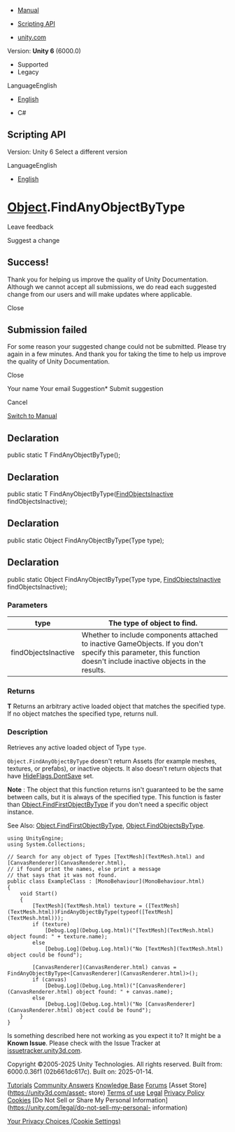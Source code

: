 [ ]()

  * [Manual](../Manual/index.html)
  * [Scripting API](../ScriptReference/index.html)

  * [unity.com](https://unity.com/)

Version: **Unity 6** (6000.0)

  * Supported
  * Legacy

LanguageEnglish

  * [English]()

  * C#

[ ](https://docs.unity3d.com)

## Scripting API

Version: Unity 6 Select a different version

LanguageEnglish

  * [English]()

#  [Object](Object.html).FindAnyObjectByType

Leave feedback

Suggest a change

## Success!

Thank you for helping us improve the quality of Unity Documentation. Although
we cannot accept all submissions, we do read each suggested change from our
users and will make updates where applicable.

Close

## Submission failed

For some reason your suggested change could not be submitted. Please <a>try
again</a> in a few minutes. And thank you for taking the time to help us
improve the quality of Unity Documentation.

Close

Your name Your email Suggestion* Submit suggestion

Cancel

[Switch to Manual](../Manual/class-Object.html "Go to Object Component in the
Manual")

## Declaration

public static T FindAnyObjectByType();

## Declaration

public static T
FindAnyObjectByType([FindObjectsInactive](FindObjectsInactive.html)
findObjectsInactive);

## Declaration

public static Object FindAnyObjectByType(Type type);

## Declaration

public static Object FindAnyObjectByType(Type type,
[FindObjectsInactive](FindObjectsInactive.html) findObjectsInactive);

### Parameters

type | The type of object to find.  
---|---  
findObjectsInactive | Whether to include components attached to inactive GameObjects. If you don't specify this parameter, this function doesn't include inactive objects in the results.  
  
### Returns

**T** Returns an arbitrary active loaded object that matches the specified
type. If no object matches the specified type, returns null.

### Description

Retrieves any active loaded object of Type `type`.

`Object.FindAnyObjectByType` doesn't return Assets (for example meshes,
textures, or prefabs), or inactive objects. It also doesn't return objects
that have [HideFlags.DontSave](HideFlags.DontSave.html) set.  
  
**Note** : The object that this function returns isn't guaranteed to be the
same between calls, but it is always of the specified type. This function is
faster than [Object.FindFirstObjectByType](Object.FindFirstObjectByType.html)
if you don't need a specific object instance.  
  
See Also: [Object.FindFirstObjectByType](Object.FindFirstObjectByType.html),
[Object.FindObjectsByType](Object.FindObjectsByType.html).

    
    
    using UnityEngine;
    using System.Collections;  
      
    // Search for any object of Types [TextMesh](TextMesh.html) and [CanvasRenderer](CanvasRenderer.html),
    // if found print the names, else print a message
    // that says that it was not found.
    public class ExampleClass : [MonoBehaviour](MonoBehaviour.html)
    {
        void Start()
        {
            [TextMesh](TextMesh.html) texture = ([TextMesh](TextMesh.html))FindAnyObjectByType(typeof([TextMesh](TextMesh.html)));
            if (texture)
                [Debug.Log](Debug.Log.html)("[TextMesh](TextMesh.html) object found: " + texture.name);
            else
                [Debug.Log](Debug.Log.html)("No [TextMesh](TextMesh.html) object could be found");  
      
            [CanvasRenderer](CanvasRenderer.html) canvas = FindAnyObjectByType<[CanvasRenderer](CanvasRenderer.html)>();
            if (canvas)
                [Debug.Log](Debug.Log.html)("[CanvasRenderer](CanvasRenderer.html) object found: " + canvas.name);
            else
                [Debug.Log](Debug.Log.html)("No [CanvasRenderer](CanvasRenderer.html) object could be found");
        }
    }
    

Is something described here not working as you expect it to? It might be a
**Known Issue**. Please check with the Issue Tracker at
[issuetracker.unity3d.com](https://issuetracker.unity3d.com).

Copyright ©2005-2025 Unity Technologies. All rights reserved. Built from:
6000.0.36f1 (02b661dc617c). Built on: 2025-01-14.

[Tutorials](https://unity3d.com/learn) [Community
Answers](https://answers.unity3d.com) [Knowledge
Base](https://support.unity3d.com/hc/en-us)
[Forums](https://forum.unity3d.com) [Asset Store](https://unity3d.com/asset-
store) [Terms of use](https://docs.unity3d.com/Manual/TermsOfUse.html)
[Legal](https://unity.com/legal) [Privacy
Policy](https://unity.com/legal/privacy-policy)
[Cookies](https://unity.com/legal/cookie-policy) [Do Not Sell or Share My
Personal Information](https://unity.com/legal/do-not-sell-my-personal-
information)

[Your Privacy Choices (Cookie Settings)](javascript:void\(0\);)

